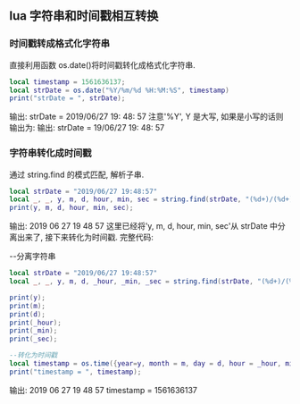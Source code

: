 ## lua 字符串和时间戳相互转换

### 时间戳转成格式化字符串

直接利用函数 os.date()将时间戳转化成格式化字符串.

```lua
local timestamp = 1561636137;
local strDate = os.date("%Y/%m/%d %H:%M:%S", timestamp)
print("strDate = ", strDate);
```

输出: strDate = 2019/06/27 19: 48: 57 注意'%Y', Y 是大写, 如果是小写的话则输出为: 输出: strDate = 19/06/27 19: 48: 57

### 字符串转化成时间戳

通过 string.find 的模式匹配, 解析子串.

```lua
local strDate = "2019/06/27 19:48:57"
local _, _, y, m, d, hour, min, sec = string.find(strDate, "(%d+)/(%d+)/(%d+)%s*(%d+):(%d+):(%d+)");
print(y, m, d, hour, min, sec);
```

输出: 2019 06 27 19 48 57 这里已经将'y, m, d, hour, min, sec'从 strDate 中分离出来了, 接下来转化为时间戳. 完整代码:

--分离字符串

```lua
local strDate = "2019/06/27 19:48:57"
local _, _, y, m, d, _hour, _min, _sec = string.find(strDate, "(%d+)/(%d+)/(%d+)%s*(%d+):(%d+):(%d+)");

print(y);
print(m);
print(d);
print(_hour);
print(_min);
print(_sec);

--转化为时间戳
local timestamp = os.time({year=y, month = m, day = d, hour = _hour, min = _min, sec = _sec});
print("timestamp = ", timestamp);
```

输出: 2019 06 27 19 48 57 timestamp = 1561636137

